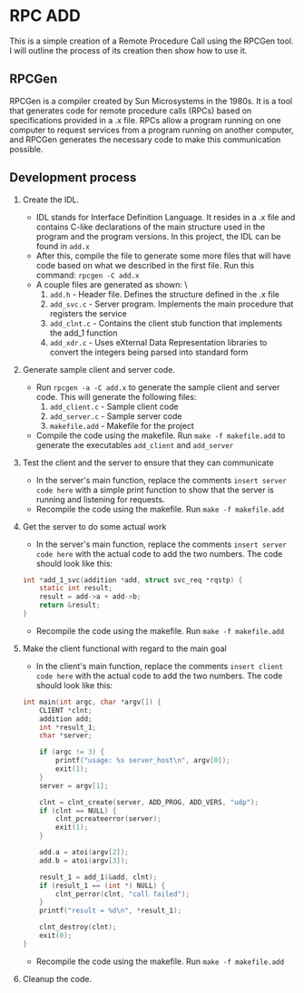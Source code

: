 # RPC ADD

This is a simple creation of a Remote Procedure Call using the RPCGen tool. I will outline the process of its creation then show how to use it.

## RPCGen

RPCGen is a compiler created by Sun Microsystems in the 1980s. It is a tool that generates code for remote procedure calls (RPCs) based on specifications provided in a .x file. RPCs allow a program running on one computer to request services from a program running on another computer, and RPCGen generates the necessary code to make this communication possible.

## Development process

1. Create the IDL.
   - IDL stands for Interface Definition Language. It resides in a .x file and contains C-like declarations of the main structure used in the program and the program versions. In this project, the IDL can be found in `add.x`
   - After this, compile the file to generate some more files that will have code based on what we described in the first file. Run this command:
     `rpcgen -C add.x`
   - A couple files are generated as shown: \
     1. `add.h` - Header file. Defines the structure defined in the .x file
     2. `add_svc.c` - Server program. Implements the main procedure that registers the service
     3. `add_clnt.c` - Contains the client stub function that implements the add_1 function
     4. `add_xdr.c` - Uses eXternal Data Representation libraries to convert the integers being parsed into standard form
2. Generate sample client and server code.
   - Run `rpcgen -a -C add.x` to generate the sample client and server code. This will generate the following files:
     1. `add_client.c` - Sample client code
     2. `add_server.c` - Sample server code
     3. `makefile.add` - Makefile for the project
   - Compile the code using the makefile. Run `make -f makefile.add` to generate the executables `add_client` and `add_server`
3. Test the client and the server to ensure that they can communicate
   - In the server's main function, replace the comments `insert server code here` with a simple print function to show that the server is running and listening for requests.
   - Recompile the code using the makefile. Run `make -f makefile.add`
4. Get the server to do some actual work

   - In the server's main function, replace the comments `insert server code here` with the actual code to add the two numbers. The code should look like this:

   ```c
   int *add_1_svc(addition *add, struct svc_req *rqstp) {
       static int result;
       result = add->a + add->b;
       return &result;
   }
   ```

   - Recompile the code using the makefile. Run `make -f makefile.add`

5. Make the client functional with regard to the main goal

   - In the client's main function, replace the comments `insert client code here` with the actual code to add the two numbers. The code should look like this:

   ```c
   int main(int argc, char *argv[]) {
       CLIENT *clnt;
       addition add;
       int *result_1;
       char *server;

       if (argc != 3) {
           printf("usage: %s server_host\n", argv[0]);
           exit(1);
       }
       server = argv[1];

       clnt = clnt_create(server, ADD_PROG, ADD_VERS, "udp");
       if (clnt == NULL) {
           clnt_pcreateerror(server);
           exit(1);
       }

       add.a = atoi(argv[2]);
       add.b = atoi(argv[3]);

       result_1 = add_1(&add, clnt);
       if (result_1 == (int *) NULL) {
           clnt_perror(clnt, "call failed");
       }
       printf("result = %d\n", *result_1);

       clnt_destroy(clnt);
       exit(0);
   }
   ```

   - Recompile the code using the makefile. Run `make -f makefile.add`

6. Cleanup the code.
